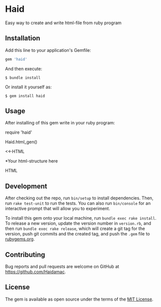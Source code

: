 # Haid

Easy way to create and write html-file from ruby program

## Installation

Add this line to your application's Gemfile:

```ruby
gem 'haid'
```

And then execute:

    $ bundle install

Or install it yourself as:

    $ gem install haid

## Usage

After installing of this gem write in your ruby program:

require 'haid'

Haid.html_gen()

<<-HTML

  *Your html-structure here

HTML 

## Development

After checking out the repo, run `bin/setup` to install dependencies. Then, run `rake test-unit` to run the tests. You can also run `bin/console` for an interactive prompt that will allow you to experiment.

To install this gem onto your local machine, run `bundle exec rake install`. To release a new version, update the version number in `version.rb`, and then run `bundle exec rake release`, which will create a git tag for the version, push git commits and the created tag, and push the `.gem` file to [rubygems.org](https://rubygems.org).

## Contributing

Bug reports and pull requests are welcome on GitHub at https://github.com/Haidamac.

## License

The gem is available as open source under the terms of the [MIT License](https://opensource.org/licenses/MIT).
